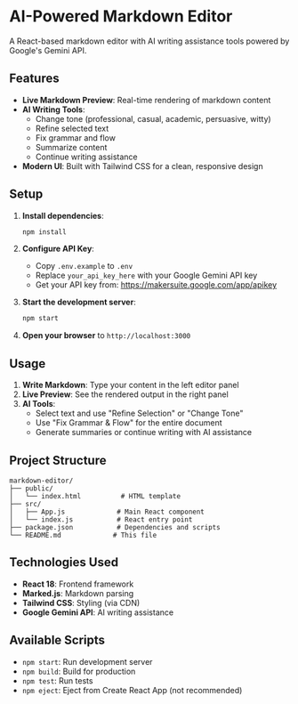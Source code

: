 # AI-Powered Markdown Editor

A React-based markdown editor with AI writing assistance tools powered by Google's Gemini API.

## Features

- **Live Markdown Preview**: Real-time rendering of markdown content
- **AI Writing Tools**:
  - Change tone (professional, casual, academic, persuasive, witty)
  - Refine selected text
  - Fix grammar and flow
  - Summarize content
  - Continue writing assistance
- **Modern UI**: Built with Tailwind CSS for a clean, responsive design

## Setup

1. **Install dependencies**:
   ```bash
   npm install
   ```

2. **Configure API Key**:
   - Copy `.env.example` to `.env`
   - Replace `your_api_key_here` with your Google Gemini API key
   - Get your API key from: https://makersuite.google.com/app/apikey

3. **Start the development server**:
   ```bash
   npm start
   ```

4. **Open your browser** to `http://localhost:3000`

## Usage

1. **Write Markdown**: Type your content in the left editor panel
2. **Live Preview**: See the rendered output in the right panel
3. **AI Tools**: 
   - Select text and use "Refine Selection" or "Change Tone"
   - Use "Fix Grammar & Flow" for the entire document
   - Generate summaries or continue writing with AI assistance

## Project Structure

```
markdown-editor/
├── public/
│   └── index.html          # HTML template
├── src/
│   ├── App.js             # Main React component
│   └── index.js           # React entry point
├── package.json           # Dependencies and scripts
└── README.md             # This file
```

## Technologies Used

- **React 18**: Frontend framework
- **Marked.js**: Markdown parsing
- **Tailwind CSS**: Styling (via CDN)
- **Google Gemini API**: AI writing assistance

## Available Scripts

- `npm start`: Run development server
- `npm build`: Build for production
- `npm test`: Run tests
- `npm eject`: Eject from Create React App (not recommended)